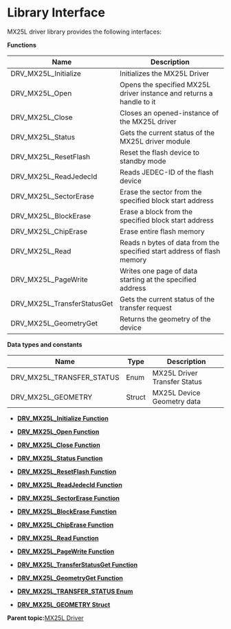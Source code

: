 # Library Interface

MX25L driver library provides the following interfaces:

**Functions**

|Name|Description|
|----|-----------|
|DRV\_MX25L\_Initialize|Initializes the MX25L Driver|
|DRV\_MX25L\_Open|Opens the specified MX25L driver instance and returns a handle to it|
|DRV\_MX25L\_Close|Closes an opened-instance of the MX25L driver|
|DRV\_MX25L\_Status|Gets the current status of the MX25L driver module|
|DRV\_MX25L\_ResetFlash|Reset the flash device to standby mode|
|DRV\_MX25L\_ReadJedecId|Reads JEDEC-ID of the flash device|
|DRV\_MX25L\_SectorErase|Erase the sector from the specified block start address|
|DRV\_MX25L\_BlockErase|Erase a block from the specified block start address|
|DRV\_MX25L\_ChipErase|Erase entire flash memory|
|DRV\_MX25L\_Read|Reads n bytes of data from the specified start address of flash memory|
|DRV\_MX25L\_PageWrite|Writes one page of data starting at the specified address|
|DRV\_MX25L\_TransferStatusGet|Gets the current status of the transfer request|
|DRV\_MX25L\_GeometryGet|Returns the geometry of the device|

**Data types and constants**

|Name|Type|Description|
|----|----|-----------|
|DRV\_MX25L\_TRANSFER\_STATUS|Enum|MX25L Driver Transfer Status|
|DRV\_MX25L\_GEOMETRY|Struct|MX25L Device Geometry data|

-   **[DRV\_MX25L\_Initialize Function](GUID-0381E2F0-27AD-4688-8C95-60FC00AD42FF.md)**  

-   **[DRV\_MX25L\_Open Function](GUID-EC748BA1-9BAC-4215-A451-951C7AD230DA.md)**  

-   **[DRV\_MX25L\_Close Function](GUID-42849F24-7399-4889-A3D2-18673DDDD78D.md)**  

-   **[DRV\_MX25L\_Status Function](GUID-6CDF8842-E92B-4F0E-8E5D-95DAFE16410D.md)**  

-   **[DRV\_MX25L\_ResetFlash Function](GUID-6667FC20-3017-4F29-82D8-D2873B38AC8E.md)**  

-   **[DRV\_MX25L\_ReadJedecId Function](GUID-030A860C-69CB-4950-B0D8-91A9E1DA2839.md)**  

-   **[DRV\_MX25L\_SectorErase Function](GUID-918010E3-6FC5-4A07-9626-4E16FC61ECCE.md)**  

-   **[DRV\_MX25L\_BlockErase Function](GUID-75EA4FAD-10D6-4276-A80E-4F19FC9E6F9D.md)**  

-   **[DRV\_MX25L\_ChipErase Function](GUID-77D7DF1E-E1CB-47CD-B5C1-6DFC3700CF3D.md)**  

-   **[DRV\_MX25L\_Read Function](GUID-B9E79528-189C-4FA7-9252-A96AF3636B2B.md)**  

-   **[DRV\_MX25L\_PageWrite Function](GUID-304B5F79-B8A0-478C-9C98-3D405FD8C868.md)**  

-   **[DRV\_MX25L\_TransferStatusGet Function](GUID-7F7AA1C9-FF6A-4C0F-A381-68CD1DE5049E.md)**  

-   **[DRV\_MX25L\_GeometryGet Function](GUID-B923A6E5-4C36-4DCA-8F94-360FC1E49735.md)**  

-   **[DRV\_MX25L\_TRANSFER\_STATUS Enum](GUID-1F957550-41AD-4F0F-A9D8-8E289DD36931.md)**  

-   **[DRV\_MX25L\_GEOMETRY Struct](GUID-03E37865-7F03-4BF3-B654-845323CBE7E4.md)**  


**Parent topic:**[MX25L Driver](GUID-276B2413-47FF-4F2A-8221-2808537B02CE.md)

